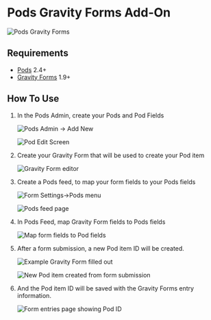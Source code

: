 # Pods Gravity Forms Add-On

![Pods Gravity Forms](https://github.com/pods-framework/pods-gravity-forms/blob/main/.wordpress-org/banner-772x250.png?raw=true)

## Requirements

* [Pods](http://pods.io/) 2.4+
* [Gravity Forms](http://www.gravityforms.com/) 1.9+

## How To Use

1. In the Pods Admin, create your Pods and Pod Fields

   ![Pods Admin -> Add New](https://github.com/pods-framework/pods-gravity-forms/blob/main/.wordpress-org/screenshot-1.png?raw=true)

   ![Pod Edit Screen](https://github.com/pods-framework/pods-gravity-forms/blob/main/.wordpress-org/screenshot-2.png?raw=true)

3. Create your Gravity Form that will be used to create your Pod item

   ![Gravity Form editor](https://github.com/pods-framework/pods-gravity-forms/blob/main/.wordpress-org/screenshot-3.png?raw=true)

4. Create a Pods feed, to map your form fields to your Pods fields

   ![Form Settings->Pods menu](https://github.com/pods-framework/pods-gravity-forms/blob/main/.wordpress-org/screenshot-4.png?raw=true)

   ![Pods feed page](https://github.com/pods-framework/pods-gravity-forms/blob/main/.wordpress-org/screenshot-5.png?raw=true)

5. In Pods Feed, map Gravity Form fields to Pods fields

   ![Map form fields to Pod fields](https://github.com/pods-framework/pods-gravity-forms/blob/main/.wordpress-org/screenshot-6.png?raw=true)

6. After a form submission, a new Pod item ID will be created.

   ![Example Gravity Form filled out](https://github.com/pods-framework/pods-gravity-forms/blob/main/.wordpress-org/screenshot-7.png?raw=true)
   
   ![New Pod item created from form submission](https://github.com/pods-framework/pods-gravity-forms/blob/main/.wordpress-org/screenshot-8.png?raw=true)

7. And the Pod item ID will be saved with the Gravity Forms entry information.

   ![Form entries page showing Pod ID](https://github.com/pods-framework/pods-gravity-forms/blob/main/.wordpress-org/screenshot-9.png?raw=true)
